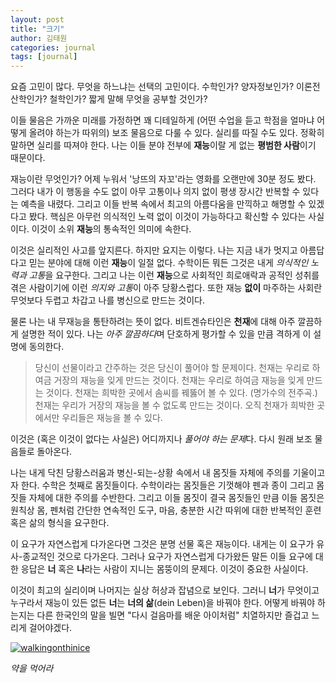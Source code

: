 ```yaml
---
layout: post
title: "크기"
author: 김태원
categories: journal
tags: [journal]
---
```


요즘 고민이 많다.
무엇을 하느냐는 선택의 고민이다.
수학인가?
양자정보인가?
이론전산학인가?
철학인가?
짧게 말해 무엇을 공부할 것인가? 

이들 물음은 가까운 미래를 가정하면 꽤 디테일하게 (어떤 수업을 듣고 학점을 얼마냐 어떻게 올려야 하는가 따위의) 보조 물음으로 다룰 수 있다.
실리를 따질 수도 있다.
정확히 말하면 실리를 따져야 한다.
나는 이들 분야 전부에 **재능**이랄 게 없는 **평범한 사람**이기 때문이다. 

재능이란 무엇인가?
어제 누워서 '낭뜨의 자꼬'라는 영화를 오랜만에 30분 정도 봤다.
그러다 내가 이 행동을 수도 없이 아무 고통이나 의지 없이 평생 장시간 반복할 수 있다는 예측을 내렸다.
그리고 이들 반복 속에서 최고의 아름다움을 만끽하고 해명할 수 있겠다고 봤다.
핵심은 아무런 의식적인 노력 없이 이것이 가능하다고 확신할 수 있다는 사실이다. 
이것이 소위 **재능**의 통속적인 의미에 속한다. 

이것은 실리적인 사고를 앞지른다. 
하지만 요지는 이렇다. 나는 지금 내가 멋지고 아름답다고 믿는 분야에 대해 이런 **재능**이 일절 없다.
수학이든 뭐든 그것은 내게 *의식적인 노력과 고통*을 요구한다.
그리고 나는 이런 **재능**으로 사회적인 희로애락과 공적인 성취를 겪은 사람이기에 이런 *의지와 고통*이 아주 당황스럽다. 
또한 재능 **없이** 마주하는 사회란 무엇보다 두렵고 차갑고 나를 병신으로 만드는 것이다. 

물론 나는 내 무재능을 통탄하려는 뜻이 없다. 
비트겐슈타인은 **천재**에 대해 아주 깔끔하게 설명한 적이 있다.
나는 *아주 깔끔하다*며 단호하게 평가할 수 있을 만큼 격하게 이 설명에 동의한다.

>  당신이 선물이라고 간주하는 것은 당신이 풀어야 할 문제이다.
>	 천재는 우리로 하여금 거장의 재능을 잊게 만드는 것이다.
>	 천재는 우리로 하여금 재능을 잊게 만드는 것이다. 
>	 천재는 희박한 곳에서 솜씨를 꿰뚫어 볼 수 있다. (명가수의 전주곡.)
>	 천재는 우리가 거장의 재능을 볼 수 없도록 만드는 것이다.
>	 오직 천재가 희박한 곳에서만 우리들은 재능을 볼 수 있다. 

이것은 (혹은 이것이 없다는 사실은) 어디까지나 *풀어야 하는 문제*다.
다시 원래 보조 물음들로 돌아온다.

나는 내게 닥친 당황스러움과 병신-되는-상황 속에서 내 몸짓들 자체에 주의를 기울이고자 한다. 
수학은 첫째로 몸짓들이다. 
수학이라는 몸짓들은 기껏해야 펜과 종이 그리고 몸짓들 자체에 대한 주의를 수반한다.
그리고 이들 몸짓이 결국 몸짓들인 만큼 이들 몸짓은 원칙상 몸, 펜처럼 간단한 연속적인 도구, 마음, 충분한 시간 따위에 대한 반복적인 훈련 혹은 삶의 형식을 요구한다. 

이 요구가 자연스럽게 다가온다면 그것은 분명 선물 혹은 재능이다.
내게는 이 요구가 유사-종교적인 것으로 다가온다. 
그러나 요구가 자연스럽게 다가왔든 말든 이들 요구에 대한 응답은 **너** 혹은 **나**라는 사람이 지니는 몸뚱이의 문제다. 
이것이 중요한 사실이다. 

이것이 최고의 실리이며 나머지는 실상 허상과 잡념으로 보인다.
그러니 **너**가 무엇이고 누구라서 재능이 있든 없든 **너**는 **너의 삶**(dein Leben)을 바꿔야 한다. 
어떻게 바꿔야 하는지는 다른 한국인의 말을 빌면 "다시 걸음마를 배운 아이처럼" 치열하지만 즐겁고 느리게 걸어야겠다. 

[![walkingonthinice](https://i.imgur.com/6kSwW4q.png)](https://youtu.be/YpOux6uv1wU)

*약을 먹어라*
